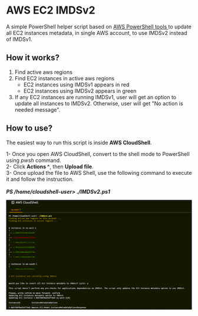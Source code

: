 # AWS EC2 IMDSv2

A simple PowerShell helper script based on [AWS PowerShell tools ](https://docs.aws.amazon.com/powershell/latest/userguide/pstools-getting-set-up-windows.html) to update all EC2 instances metadata, in single AWS account, to use IMDSv2 instead of IMDSv1.

## How it works?
1. Find active aws regions
2. Find EC2 instances in active aws regions
   - EC2 instances using IMDSv1 appears in red
   - EC2 instances using IMDSv2 appears in green
3. If any EC2 instances are running IMDSv1, user will get an option to update all instances to IMDSv2. Otherwise, user will get "No action is needed message".

## How to use?
The easiest way to run this script is inside **AWS CloudShell**. <br>

1- Once you open AWS CloudShell, convert to the shell mode to PowerShell using *pwsh* command. <br>
2- Click **Actions ^**, then **Upload file**. <br>
3- Once upload the file to AWS Shell, use the following command to execute it and follow the instruction. <br>
<br>
***PS /home/cloudshell-user> ./IMDSv2.ps1***

![AWS IMDSv2 Script](https://github.com/SherifTalaat/AWS_EC2_IMDSv2/blob/main/screenshot1.png?raw=true)
